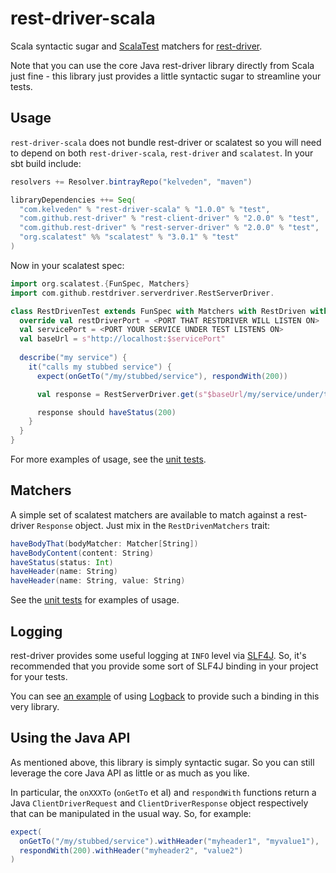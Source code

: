 # rest-driver-scala
Scala syntactic sugar and [ScalaTest](http://scalatest.org) matchers for [rest-driver](https://github.com/rest-driver/rest-driver).

Note that you can use the core Java rest-driver library directly from Scala just fine - this
 library just provides a little syntactic sugar to streamline your tests.

## Usage
`rest-driver-scala` does not bundle rest-driver or scalatest so you will need to depend
on both `rest-driver-scala`, `rest-driver` and `scalatest`. In your sbt build include:

```scala
resolvers += Resolver.bintrayRepo("kelveden", "maven")

libraryDependencies ++= Seq(
  "com.kelveden" % "rest-driver-scala" % "1.0.0" % "test",
  "com.github.rest-driver" % "rest-client-driver" % "2.0.0" % "test",
  "com.github.rest-driver" % "rest-server-driver" % "2.0.0" % "test",
  "org.scalatest" %% "scalatest" % "3.0.1" % "test"
)
```

Now in your scalatest spec:

```scala
import org.scalatest.{FunSpec, Matchers}
import com.github.restdriver.serverdriver.RestServerDriver.

class RestDrivenTest extends FunSpec with Matchers with RestDriven with RestDrivenMatchers {
  override val restDriverPort = <PORT THAT RESTDRIVER WILL LISTEN ON>
  val servicePort = <PORT YOUR SERVICE UNDER TEST LISTENS ON>
  val baseUrl = s"http://localhost:$servicePort"
      
  describe("my service") {
    it("calls my stubbed service") {
      expect(onGetTo("/my/stubbed/service"), respondWith(200))

      val response = RestServerDriver.get(s"$baseUrl/my/service/under/test")

      response should haveStatus(200)
    }
  }
}

```

For more examples of usage, see the [unit tests](./src/test/scala/com/kelveden/restdriverscala/RestDrivenTest.scala).

## Matchers
A simple set of scalatest matchers are available to match against a rest-driver `Response` object.
Just mix in the `RestDrivenMatchers` trait:

```scala
haveBodyThat(bodyMatcher: Matcher[String])
haveBodyContent(content: String)
haveStatus(status: Int)
haveHeader(name: String)
haveHeader(name: String, value: String)
```

See the [unit tests](./src/test/scala/com/kelveden/restdriverscala/RestDrivenMatchersTest.scala) for examples of usage.

## Logging
rest-driver provides some useful logging at `INFO` level via [SLF4J](https://www.slf4j.org/).
So, it's recommended that you provide some sort of SLF4J binding in your project for your tests.

You can see [an example](./src/test/resources/logback-test.xml) of using [Logback](http://logback.qos.ch/) to provide such a binding
in this very library.

## Using the Java API
As mentioned above, this library is simply syntactic sugar. So you can still leverage the core
Java API as little or as much as you like.

In particular, the `onXXXTo` (`onGetTo` et al) and `respondWith` functions return a Java
`ClientDriverRequest` and `ClientDriverResponse` object respectively that
can be manipulated in the usual way. So, for example:

```scala
expect(
  onGetTo("/my/stubbed/service").withHeader("myheader1", "myvalue1"),
  respondWith(200).withHeader("myheader2", "value2")
)
```
